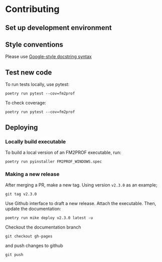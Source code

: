 # Contributing

## Set up development environment

## Style conventions

Please use [Google-style docstring syntax](https://mkdocstrings.github.io/griffe/docstrings/#google-style)

## Test new code

To run tests locally, use pytest:

`poetry run pytest --cov=fm2prof`

To check coverage:

`poetry run pytest --cov=fm2prof`


## Deploying

### Locally build executable

To build a local version of an FM2PROF executable, run:

`poetry run pyinstaller FM2PROF_WINDOWS.spec`

### Making a new release

After merging a PR, make a new tag. Using version `v2.3.0` as an example;

`git tag v2.3.0`

Use Github interface to draft a new release. Attach the executable. Then, update the documentation:

`poetry run mike deploy v2.3.0 latest -u`

Checkout the documentation branch

`git checkout gh-pages`

and push changes to github

`git push`



